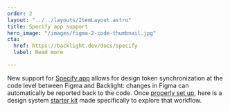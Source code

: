 ```yaml
---
order: 2
layout: "../../layouts/ItemLayout.astro"
title: Specify app support
hero_image: "/images/figma-2-code-thumbnail.jpg"
cta:
  href: https://backlight.dev/docs/specify
  label: Read more

---
```

New support for [Specify app](https://specifyapp.com) allows for design token synchronization at the code level between Figma and Backlight: changes in Figma can automatically be reported back to the code. Once [properly set up](https://backlight.dev/docs/specify), here is a design system [starter kit](https://studio.backlight.dev/edit/NHQrJv8Js3vEmkUsfvei) made specifically to explore that workflow.